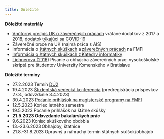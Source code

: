 ```yaml
---
title: Dôležité
---
```


**Dôležité materiály**

  - [Vnútorný predpis UK o záverečných
    prácach](https://uniba.sk/fileadmin/ruk/legislativa/2018/Vp_2018_07.pdf)
    vrátane dodatkov z 2017 a 2018, [dodatok týkajúci sa
    COVID-19](https://uniba.sk/fileadmin/ruk/legislativa/2020/Vp_2020_05.pdf)
  - [Záverečné práce na UK (najmä práca s
    AIS)](https://uniba.sk/o-univerzite/fakulty-a-dalsie-sucasti/cit/citps/ais/zaverecne-prace/)
  - Informácia o [štátnych
    skúškach](https://zona.fmph.uniba.sk/studenti-a-studium/statne-skusky-a-obhajoby/)
    a [záverečných
    prácach](https://zona.fmph.uniba.sk/studenti-a-studium/zaverecne-prace/)
    na FMFI
  - [Informácia o štátnych skúškach z Katedry
    informatiky](http://new.dcs.fmph.uniba.sk/index.php/Studium/Bakalarske/StatneSkusky)
  - [Lichnerová
    (2016)](https://fphil.uniba.sk/fileadmin/fif/studium/student/bakalar_magister/Pisanie_a_obhajoba_zaverecnych_prac.pdf)
    Písanie a obhajoba záverečných prác: vysokoškolské skriptá pre
    študentov Univerzity Komenského v Bratislave

**Dôležité termíny**

  - 27.2.2023 Termín [DÚ2](./DÚ2.md)
  - 19.4.2023 [Študentská vedecká
    konferencia](https://zona.fmph.uniba.sk/studentska-vedecka-konferencia/)
    (predregistrácia príspevkov 27.3., odovzdanie 3.4.2023)
  - 30.4.2023 [Podanie prihlášok na magisterské programy na
    FMFI](https://fmph.uniba.sk/studium/magisterske-studium/)
  - 12.5.2023 Koniec letného semestra
  - 19.5.2023 Podanie prihlášok na štátne skúšky
  - **21.5.2023 Odovzdanie bakalárskych prác**
  - 9.6.2023 Koniec skúškového obdobia
  - 13.-23.6.2023 Obhajoby, štátnice
  - 21.8.-31.8.2023 Opravný a náhradný termín štátnych skúšok/obhajob
